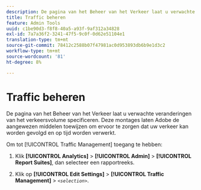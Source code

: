 ```yaml
---
description: De pagina van het Beheer van het Verkeer laat u verwachte veranderingen van het verkeersvolume specificeren. Deze montages laten Adobe de aangewezen middelen toewijzen om ervoor te zorgen dat uw verkeer kan worden gevolgd en op tijd worden verwerkt.
title: Traffic beheren
feature: Admin Tools
uuid: c1be90d3-f8f8-40a5-a93f-9af312a34828
exl-id: 7a7a36f2-3241-47f5-9c0f-0d62e51104e1
translation-type: tm+mt
source-git-commit: 78412c2588b07f47981ac0d953893db6b9e1d3c2
workflow-type: tm+mt
source-wordcount: '81'
ht-degree: 8%

---
```


# Traffic beheren

De pagina van het Beheer van het Verkeer laat u verwachte veranderingen van het verkeersvolume specificeren. Deze montages laten Adobe de aangewezen middelen toewijzen om ervoor te zorgen dat uw verkeer kan worden gevolgd en op tijd worden verwerkt.

Om tot [!UICONTROL Traffic Management] toegang te hebben:

1. Klik **[!UICONTROL Analytics]** > **[!UICONTROL Admin]** > **[!UICONTROL Report Suites]**, dan selecteer een rapportreeks.

1. Klik op **[!UICONTROL Edit Settings]** > **[!UICONTROL Traffic Management]** > *`<selection>`*.
